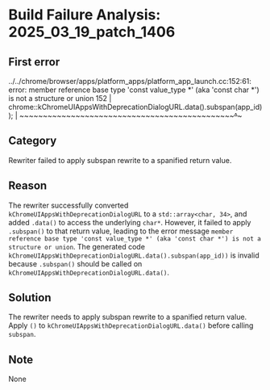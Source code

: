 # Build Failure Analysis: 2025_03_19_patch_1406

## First error

../../chrome/browser/apps/platform_apps/platform_app_launch.cc:152:61: error: member reference base type 'const value_type *' (aka 'const char *') is not a structure or union
  152 |         chrome::kChromeUIAppsWithDeprecationDialogURL.data().subspan(app_id));
      |         ~~~~~~~~~~~~~~~~~~~~~~~~~~~~~~~~~~~~~~~~~~~~~~~~~~~~^~~~~~~~

## Category
Rewriter failed to apply subspan rewrite to a spanified return value.

## Reason
The rewriter successfully converted `kChromeUIAppsWithDeprecationDialogURL` to a `std::array<char, 34>`, and added `.data()` to access the underlying `char*`. However, it failed to apply `.subspan()` to that return value, leading to the error message `member reference base type 'const value_type *' (aka 'const char *') is not a structure or union`. The generated code `kChromeUIAppsWithDeprecationDialogURL.data().subspan(app_id))` is invalid because `.subspan()` should be called on `kChromeUIAppsWithDeprecationDialogURL.data()`.

## Solution
The rewriter needs to apply subspan rewrite to a spanified return value. Apply `()` to `kChromeUIAppsWithDeprecationDialogURL.data()` before calling `subspan`.

## Note
None